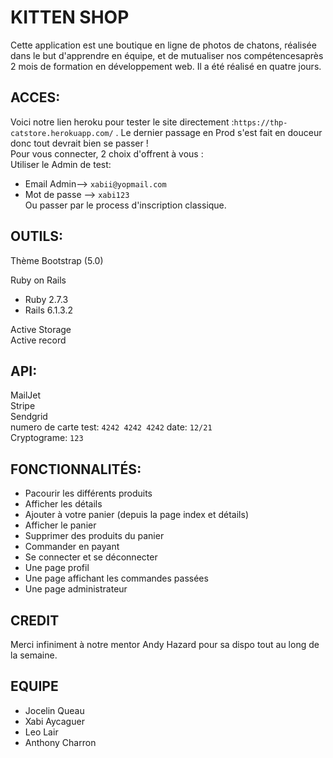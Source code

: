 # KITTEN SHOP

Cette application est une boutique en ligne de photos de chatons, réalisée dans le but d'apprendre en équipe, et de mutualiser nos compétencesaprès 2 mois de formation en développement web. Il a été réalisé en quatre jours.  

## ACCES:

Voici notre lien heroku pour tester le site directement :`https://thp-catstore.herokuapp.com/` . Le dernier passage en Prod s'est fait en douceur donc tout devrait bien se passer !  
Pour vous connecter, 2 choix d'offrent à vous :  
Utiliser le Admin de test:  
* Email Admin--> `xabii@yopmail.com`  
* Mot de passe --> `xabi123`  
Ou passer par le process d'inscription classique.  

## OUTILS:

Thème Bootstrap (5.0)  

Ruby on Rails  
- Ruby 2.7.3  
- Rails 6.1.3.2  

Active Storage  
Active record  


## API:

MailJet                                                                                                           
Stripe  
Sendgrid  
numero de carte test: `4242 4242 4242` 
date: `12/21`   
Cryptograme: `123` 

## FONCTIONNALITÉS:

 - Pacourir les différents produits  
 - Afficher les détails  
 - Ajouter à votre panier (depuis la page index et détails)  
 - Afficher le panier  
 - Supprimer des produits du panier  
 - Commander en payant  
 - Se connecter et se déconnecter  
 - Une page profil  
 - Une page affichant les commandes passées  
 - Une page administrateur   

## CREDIT
Merci infiniment à notre mentor Andy Hazard pour sa dispo tout au long de la semaine.  

## EQUIPE

- Jocelin Queau   
- Xabi Aycaguer  
- Leo Lair   
- Anthony Charron  
